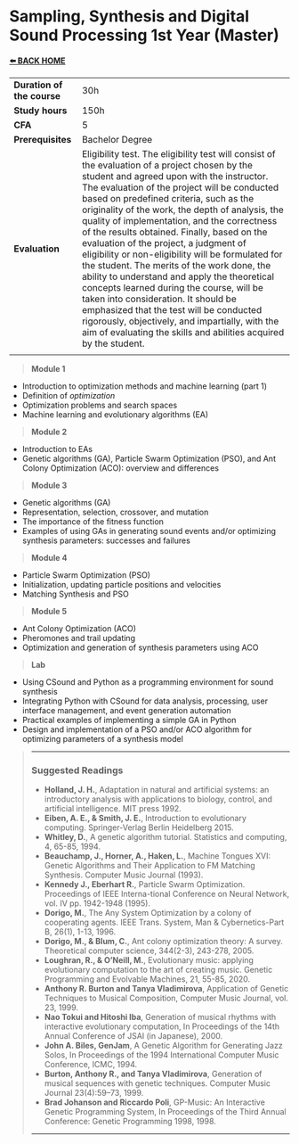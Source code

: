 # **Sampling, Synthesis and Digital Sound Processing 1st Year (Master)**  

[**⬅️ BACK HOME**](/HOME.md)  

|                          |     |
|:-------------------------|:----|  
|**Duration of the course**|30h  |
|**Study hours**           |150h |
|**CFA**                   |5    |
|**Prerequisites**         |Bachelor Degree |
|**Evaluation**                  |Eligibility test. The eligibility test will consist of the evaluation of a project chosen by the student and agreed upon with the instructor. The evaluation of the project will be conducted based on predefined criteria, such as the originality of the work, the depth of analysis, the quality of implementation, and the correctness of the results obtained. Finally, based on the evaluation of the project, a judgment of eligibility or non-eligibility will be formulated for the student. The merits of the work done, the ability to understand and apply the theoretical concepts learned during the course, will be taken into consideration. It should be emphasized that the test will be conducted rigorously, objectively, and impartially, with the aim of evaluating the skills and abilities acquired by the student. |
|                          |     |


> **Module 1**
- Introduction to optimization methods and machine learning (part 1)  
- Definition of *optimization*  
- Optimization problems and search spaces  
- Machine learning and evolutionary algorithms (EA)  

> **Module 2**
- Introduction to EAs  
- Genetic algorithms (GA), Particle Swarm Optimization (PSO), and Ant Colony Optimization (ACO): overview and differences  

> **Module 3**
- Genetic algorithms (GA)  
- Representation, selection, crossover, and mutation  
- The importance of the fitness function  
- Examples of using GAs in generating sound events and/or optimizing synthesis parameters: successes and failures  

> **Module 4** 
- Particle Swarm Optimization (PSO)  
- Initialization, updating particle positions and velocities  
- Matching Synthesis and PSO  


> **Module 5**
- Ant Colony Optimization (ACO)  
- Pheromones and trail updating  
- Optimization and generation of synthesis parameters using ACO  

> **Lab**
- Using CSound and Python as a programming environment for sound synthesis  
- Integrating Python with CSound for data analysis, processing, user interface management, and event generation automation  
- Practical examples of implementing a simple GA in Python  
- Design and implementation of a PSO and/or ACO algorithm for optimizing parameters of a synthesis model  

>---
>### **Suggested Readings**  
>- **Holland, J. H.**, Adaptation in natural and artificial systems: an introductory analysis with applications to biology, control, and artificial intelligence. MIT press 1992.
>- **Eiben, A. E., & Smith, J. E.**, Introduction to evolutionary computing. Springer-Verlag Berlin Heidelberg 2015.
>- **Whitley, D.**, A genetic algorithm tutorial. Statistics and computing, 4, 65-85, 1994.
>- **Beauchamp, J., Horner, A., Haken, L.**, Machine Tongues XVI: Genetic Algorithms and Their Application to FM Matching Synthesis. Computer Music Journal (1993).
>- **Kennedy J., Eberhart R.**, Particle Swarm Optimization. Proceedings of IEEE Interna-tional Conference on Neural Network, vol. IV pp. 1942-1948 (1995).
>- **Dorigo, M.**, The Any System Optimization by a colony of cooperating agents. IEEE Trans. System, Man & Cybernetics-Part B, 26(1), 1-13, 1996.  
>- **Dorigo, M., & Blum, C.**, Ant colony optimization theory: A survey. Theoretical computer science, 344(2-3), 243-278, 2005.  
>- **Loughran, R., & O’Neill, M.**, Evolutionary music: applying evolutionary computation to the art of creating music. Genetic Programming and Evolvable Machines, 21, 55-85, 2020.  
>- **Anthony R. Burton and Tanya Vladimirova**, Application of Genetic Techniques to Musical Composition, Computer Music Journal, vol. 23, 1999.  
>- **Nao Tokui and Hitoshi Iba**, Generation of musical rhythms with interactive evolutionary computation, In Proceedings of the 14th Annual Conference of JSAI (in Japanese), 2000.  
>- **John A. Biles, GenJam**, A Genetic Algorithm for Generating Jazz Solos, In Proceedings of the 1994 International Computer Music Conference, ICMC, 1994.
>- **Burton, Anthony R., and Tanya Vladimirova**, Generation of musical sequences with genetic techniques. Computer Music Journal 23(4):59–73, 1999.
>- **Brad Johanson and Riccardo Poli**, GP-Music: An Interactive Genetic Programming System, In Proceedings of the Third Annual Conference: Genetic Programming 1998, 1998.    
>---